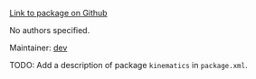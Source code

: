 <div id='kinematics-autogenerated' markdown='1'>


<!-- do not edit this file, autogenerated -->

[Link to package on Github](github:org=duckietown,repo=Software,path=f4-devel/kinematics,branch=andrea-config)

No authors specified.

Maintainer: [dev](mailto:dev@todo.todo)

TODO: Add a description of package `kinematics` in `package.xml`.



</div>

